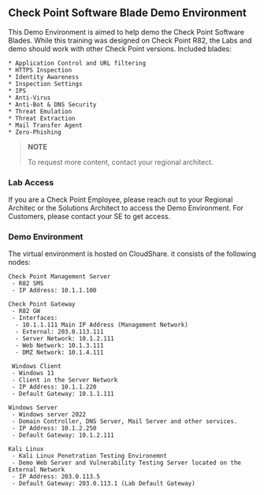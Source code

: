 ## Check Point Software Blade Demo Environment


This Demo Environment is aimed to help demo the Check Point Software Blades. 
While this training was designed on Check Point R82, the Labs and demo should work
with other Check Point versions. 
Included blades:

```
* Application Control and URL filtering
* HTTPS Inspection
* Identity Awareness
* Inspection Settings
* IPS
* Anti-Virus
* Anti-Bot & DNS Security
* Threat Emulation
* Threat Extraction
* Mail Transfer Agent
* Zero-Phishing
```

> **NOTE**
>
> To request more content, contact your regional architect.


### Lab Access

If you are a Check Point Employee, please reach out to your Regional Architec or the Solutions Architect to access the Demo Environment. For Customers, please contact your SE to get access.



### Demo Environment


The virtual environment is hosted on CloudShare. it consists of the following nodes:

```
Check Point Management Server
 - R82 SMS
 - IP Address: 10.1.1.100
```
```
Check Point Gateway
 - R82 GW
 - Interfaces:
  - 10.1.1.111 Main IP Address (Management Network)
  - External: 203.0.113.111
  - Server Network: 10.1.2.111
  - Web Network: 10.1.3.111
  - DMZ Network: 10.1.4.111
```
```
 Windows Client
 - Windows 11
 - Client in the Server Network
 - IP Address: 10.1.1.220
 - Default Gateway: 10.1.1.111
```
```
Windows Server
 - Windows server 2022
 - Domain Controller, DNS Server, Mail Server and other services.
 - IP Address: 10.1.2.250
 - Default Gateway: 10.1.2.111
```
```
Kali Linux
 - Kali Linux Penetration Testing Environemnt
 - Demo Web Server and Vulnerability Testing Server located on the External Network
 - IP Address: 203.0.113.5
 - Default Gateway: 203.0.113.1 (Lab Default Gateway)
```
